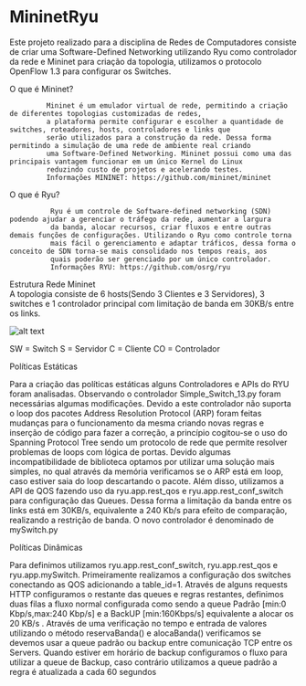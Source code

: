 # MininetRyu

Este projeto realizado para a disciplina de Redes de Computadores consiste de criar uma Software-Defined Networking utilizando Ryu
como controlador da rede e Mininet para criação da topologia, utilizamos o protocolo OpenFlow 1.3 para configurar os Switches.


O que é Mininet?

             Mininet é um emulador virtual de rede, permitindo a criação de diferentes topologias customizadas de redes, 
             a plataforma permite configurar e escolher a quantidade de  switches, roteadores, hosts, controladores e links que 
             serão utilizados para a construção da rede. Dessa forma permitindo a simulação de uma rede de ambiente real criando
             uma Software-Defined Networking. Mininet possui como uma das principais vantagem funcionar em um único Kernel do Linux 
             reduzindo custo de projetos e acelerando testes.
             Informações MININET: https://github.com/mininet/mininet
             

O que é Ryu?

              Ryu é um controle de Software-defined networking (SDN) podendo ajudar a gerenciar o tráfego da rede, aumentar a largura 
              da banda, alocar recursos, criar fluxos e entre outras demais funções de configurações. Utilizando o Ryu como controle torna 
              mais fácil o gerenciamento e adaptar tráficos, dessa forma o conceito de SDN torna-se mais consolidado nos tempos reais, aos 
              quais poderão ser gerenciado por um único controlador.
              Informações RYU: https://github.com/osrg/ryu
              
 Estrutura Rede Mininet  
  A topologia consiste de 6 hosts(Sendo 3 Clientes e 3 Servidores), 3 switches e 1 controlador principal 
  com limitação de banda em 30KB/s entre os links.
  
![alt text](https://user-images.githubusercontent.com/17909363/46440095-c01ca980-c738-11e8-9711-1807fbcfe1ce.png)
             
 SW = Switch
 S = Servidor
 C = Cliente
 CO = Controlador

Políticas Estáticas

   Para a criação das políticas estáticas alguns Controladores e APIs do RYU foram analisadas.
Observando o controlador Simple_Switch_13.py foram necessárias algumas modificações. Devido a este controlador não suporta o loop dos
pacotes Address Resolution Protocol (ARP) foram feitas mudanças para o funcionamento da mesma criando novas regras e inserção de código
para fazer a correção, a princípio cogitou-se o uso do Spanning Protocol Tree sendo um protocolo de rede que permite resolver problemas
de loops com lógica de portas. Devido algumas incompatibilidade de biblioteca optamos por utilizar uma solução mais simples, no qual 
através da memória verificamos se o ARP está em loop, caso estiver saia do loop descartando o pacote. Além disso, utilizamos a API de 
QOS fazendo uso da ryu.app.rest_qos e ryu.app.rest_conf_switch para configuração das Queues. Dessa forma a limitação da banda entre os
links está em 30KB/s, equivalente a 240 Kb/s para efeito de comparação, realizando a restrição de banda. O novo controlador é
denominado de mySwitch.py

Políticas Dinâmicas

  Para definimos utilizamos ryu.app.rest_conf_switch, ryu.app.rest_qos e ryu.app.mySwitch.
Primeiramente realizamos a configuração dos switches conectando as QOS adicionando a table_id=1. Através de alguns 
requests HTTP configuramos o restante das queues e regras restantes, definimos duas filas a fluxo normal configurada 
como sendo a queue Padrão [min:0 Kbp/s,max:240 Kbp/s] e a BackUP [min:160Kbps/s] equivalente a alocar os 20 KB/s .
Através de uma verificação no tempo  e entrada de valores utilizando o método reservaBanda() e alocaBanda() verificamos 
se devemos usar a queue padrão ou backup entre comunicação TCP entre os Servers. Quando estiver em horário de backup configuramos
o fluxo para utilizar a queue de Backup, caso contrário utilizamos a queue padrão a regra é atualizada a cada 60 segundos





